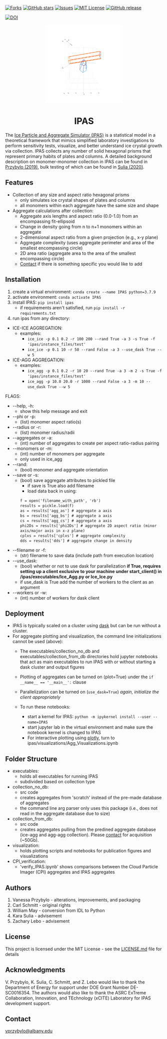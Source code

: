 [![Forks][forks-shield]][forks-url]
[![GitHub stars][stars-shield]][stars-url]
[![Issues][issues-shield]][issues-url]
[![MIT License][license-shield]][license-url]
[![GitHub release][release-shield]][release-url]

[download-shield]:https://img.shields.io/github/downloads/vprzybylo/IPAS/total?style=plastic
[download-url]: https://github.com/vprzybylo/IPAS/downloads
[release-shield]: https://img.shields.io/github/v/release/vprzybylo/IPAS?style=plastic
[release-url]:https://github.com/vprzybylo/IPAS/releases/
[forks-shield]: https://img.shields.io/github/forks/vprzybylo/IPAS?label=Fork&style=plastic
[forks-url]: https://github.com/vprzybylo/IPAS/network/members
[stars-shield]: https://img.shields.io/github/stars/vprzybylo/IPAS?style=plastic
[stars-url]: https://github.com/vprzybylo/IPAS/stargazers
[issues-shield]: https://img.shields.io/github/issues/vprzybylo/IPAS?style=plastic
[issues-url]: https://github.com/vprzybylo/IPAS/issues
[license-shield]: https://img.shields.io/github/license/vprzybylo/IPAS?style=plastic
[license-url]: https://github.com/vprzybylo/IPAS/blob/master/LICENSE.md
[![DOI](https://zenodo.org/badge/232696476.svg)](https://zenodo.org/badge/latestdoi/232696476)


<p align="center">
  <a>
    <img src="https://github.com/vprzybylo/IPAS/blob/master/rotateplot.gif" alt="Logo" width="250" height="250">
  </a>

<h1 align="center">IPAS</h1>

The [Ice Particle and Aggregate Simulator (IPAS)](http://www.carlgschmitt.com/Microphysics.html) is a statistical model in a theoretical framework that mimics simplified laboratory investigations to perform sensitivity tests, visualize, and better understand ice crystal growth via collection.  IPAS collects any number of solid hexagonal prisms that represent primary habits of plates and columns.  A detailed background description on monomer-monomer collection in IPAS can be found in [Przybylo (2019)](https://journals.ametsoc.org/view/journals/atsc/76/6/jas-d-18-0187.1.xml?tab_body=abstract-display), bulk testing of which can be found in [Sulia (2020)](https://journals.ametsoc.org/view/journals/atsc/aop/JAS-D-20-0020.1/JAS-D-20-0020.1.xml?rskey=9V3BQD&result=6).

##  Features
* Collection of any size and aspect ratio hexagonal prisms 
    * only simulates ice crystal shapes of plates and columns
    * all monomers within each aggregate have the same size and shape
* Aggregate calculations after collection:
    * Aggregate axis lengths and aspect ratio (0.0-1.0) from an encompassing fit-ellipsoid 
    * Change in density going from n to n+1 monomers within an aggregate
    * 2-dimensional aspect ratio from a given projection (e.g., x-y plane)
    * Aggregate complexity (uses aggregate perimeter and area of the smallest encompassing circle)
    * 2D area ratio (aggregate area to the area of the smallest encompassing circle)
    * [Contact](#contact) if there is something specific you would like to add
    
## Installation

1. create a virtual environment:
``` conda create --name IPAS python=3.7.9 ```
2. activate environment:
``` conda activate IPAS ```
3. install IPAS:
``` pip install ipas ```
    * if requirements aren't satisfied, run ``` pip install -r requirements.txt ``` 
4. run ipas from any directory:
* ICE-ICE AGGREGATION:
    * examples:
        * ``` ice_ice -p 0.1 0.2 -r 100 200 --rand True -a 3 -s True -f 'ipas/instance_files/test' ```
        * ``` ice_ice -p 0.1 10 -r 50 --rand False -a 3 --use_dask True --w 5 ```
* ICE-AGG AGGREGATION:
    * examples:
        * ``` ice_agg -p 0.1 0.2 -r 10 20 --rand True -a 3 -m 2 -s True -f 'ipas/instance_files/test' ```
        * ``` ice_agg -p 10.0 20.0 -r 1000 --rand False -a 3 -m 10 --use_dask True --w 5 ```

FLAGS:
  * --help, -h:
    * show this help message and exit
  * --phi or -p:
    * (list) monomer aspect ratio(s)
  * --radius or -r:
    * (list) monomer radius/radii
  * --aggregates or -a:
    * (int) number of aggregates to create per aspect ratio-radius pairing
  * --monomers or -m:
    * (int) number of monomers per aggregate
    * only used in ice_agg
  * --rand: 
    * (bool) monomer and aggregate orientation
  * --save or -s:
    * (bool) save aggregate attributes to pickled file
        * if save is True also add filename
        * load data back in using:
        ```
        f = open('filename_with_path', 'rb')
        results = pickle.load(f)
        as = results['agg_as'] # aggregate a axis
        bs = results['agg_bs'] # aggregate a axis
        cs = results['agg_cs'] # aggregate a axis
        phi2Ds = results['phi2Ds'] # aggregate 2D aspect ratio (minor axis/major axis in x-z plane)
        cplxs = results['cplxs'] # aggregate complexity
        dds = results['dds'] # aggregate change in density
        ```
  * --filename or -f:
    * (str) filename to save data (include path from execution location)
  * --use_dask:
    * (bool) whether or not to use dask for parallelization
    **if True, requires setting up a client exclusive to your machine under start_client() in /ipas/executables/Ice_Agg.py or Ice_Ice.py**
    * if use_dask is True add the number of workers to the client as an argument
  * --workers or -w: 
    * (int) number of workers for dask client

## Deployment

* IPAS is typically scaled on a cluster using [dask](https://dask.org/) but can be run without a cluster.
* For aggregate plotting and visualization, the command line initializations cannot be used (above):
    * The executables/collection_no_db and executables/collection_from_db directories hold jupyter notebooks that act as main executables to run IPAS with or without starting a dask cluster and output figures
    * Plotting of aggregates can be turned on (plot=True) under the ```if __name__ == '__main__':``` clause
    * Parallelization can be turned on (```use_dask=True```) *again, initialize the client appropriately*
    
    * To run these notebooks:
        * start a kernel for IPAS:
            ``` python -m ipykernel install --user --name=IPAS ```
        * start jupyter lab in the virtual environment and make sure the notebook kernel is changed to IPAS
        * For interactive plotting using [plotly](https://plotly.com/chart-studio/), turn to ipas/visualizations/Agg_Visualizations.ipynb            

## Folder Structure
* executables:
  * holds all executables for running IPAS 
  * subdivided based on collection type
* collection_no_db:
  * src code
  * creates aggregates from 'scratch' instead of the pre-made database of aggregates
  * the command line arg parser only uses this package (i.e., does not read in the aggregate database due to size)
* collection_from_db: 
  * src code
  * creates aggregates pulling from the predined aggregate database (ice-agg and agg-agg collection). Please [contact](#contact) for acquisition (~50Gb). 
* visualization: 
  * holds plotting scripts and notebooks for publication figures and visualizations
* CPI_verification:
  * 'verify_IPAS.ipynb' shows comparisons between the Cloud Particle Imager (CPI) aggregates and IPAS aggregates

## Authors

1. Vanessa Przybylo - alterations, improvements, and packaging
2. Carl Schmitt - original rights
3. William May - conversion from IDL to Python
4. Kara Sulia - advisement
5. Zachary Lebo - advisement

## License

This project is licensed under the MIT License - see the [LICENSE.md](LICENSE.md) file for details

## Acknowledgments
V. Przybylo, K. Sulia, C. Schmitt, and Z. Lebo would like to thank the Department of Energy for support under DOE Grant Number DE-SC0016354. The authors would also like to thank the ASRC ExTreme Collaboration, Innovation, and TEchnology (xCITE) Laboratory for IPAS development support.

## Contact
<vprzybylo@albany.edu>